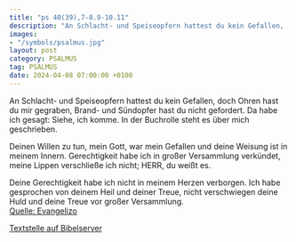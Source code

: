 ```yaml
---
title: "ps 40(39),7-8.9-10.11"
description: "An Schlacht- und Speiseopfern hattest du kein Gefallen,  doch Ohren hast du mir gegraben,  Brand- und Sündopfer hast du nicht gefordert. Da habe ich gesagt: Siehe, ich komme.  In der Buchrolle steht es über mich geschrieben.  Deinen Willen zu tun, mein Gott, war mein Gefallen ...."
images:
- "/symbols/psalmus.jpg"
layout: post
category: PSALMUS
tag: PSALMUS
date: 2024-04-08 07:00:00 +0100
---
```

An Schlacht- und Speiseopfern hattest du kein Gefallen, 
doch Ohren hast du mir gegraben, 
Brand- und Sündopfer hast du nicht gefordert.
Da habe ich gesagt: Siehe, ich komme. 
In der Buchrolle steht es über mich geschrieben.

Deinen Willen zu tun, mein Gott, war mein Gefallen 
und deine Weisung ist in meinem Innern.<!--more-->
Gerechtigkeit habe ich in großer Versammlung verkündet, 
meine Lippen verschließe ich nicht; HERR, du weißt es.

Deine Gerechtigkeit habe ich nicht in meinem Herzen verborgen. 
Ich habe gesprochen von deinem Heil und deiner Treue, 
nicht verschwiegen deine Huld 
und deine Treue vor großer Versammlung.<br>
[Quelle: Evangelizo](https://evangeliumtagfuertag.org/DE/gospel)

[Textstelle auf Bibelserver](https://www.bibleserver.com/EU/ps40(39),7-8.9-10.11)
